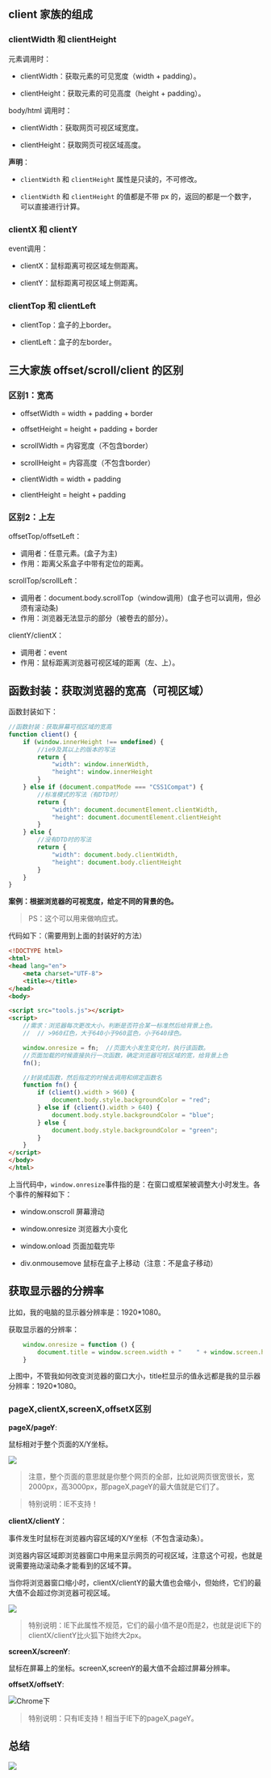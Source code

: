 


## client 家族的组成

### clientWidth 和 clientHeight

元素调用时：

- clientWidth：获取元素的可见宽度（width + padding）。

- clientHeight：获取元素的可见高度（height + padding）。


body/html 调用时：

- clientWidth：获取网页可视区域宽度。

- clientHeight：获取网页可视区域高度。

**声明**：

- `clientWidth` 和 `clientHeight` 属性是只读的，不可修改。

- `clientWidth` 和 `clientHeight` 的值都是不带 px 的，返回的都是一个数字，可以直接进行计算。


### clientX 和 clientY

event调用：

- clientX：鼠标距离可视区域左侧距离。

-  clientY：鼠标距离可视区域上侧距离。



### clientTop 和 clientLeft

- clientTop：盒子的上border。

- clientLeft：盒子的左border。


## 三大家族 offset/scroll/client 的区别

### 区别1：宽高

- offsetWidth  = width  + padding + border
- offsetHeight = height + padding + border

- scrollWidth   = 内容宽度（不包含border）
- scrollHeight  = 内容高度（不包含border）

- clientWidth  = width  + padding
- clientHeight = height + padding


### 区别2：上左


offsetTop/offsetLeft：

- 调用者：任意元素。(盒子为主)
- 作用：距离父系盒子中带有定位的距离。


scrollTop/scrollLeft：

- 调用者：document.body.scrollTop（window调用）(盒子也可以调用，但必须有滚动条)
- 作用：浏览器无法显示的部分（被卷去的部分）。


clientY/clientX：

- 调用者：event
- 作用：鼠标距离浏览器可视区域的距离（左、上）。




## 函数封装：获取浏览器的宽高（可视区域）

函数封装如下：

```javascript
//函数封装：获取屏幕可视区域的宽高
function client() {
    if (window.innerHeight !== undefined) {
        //ie9及其以上的版本的写法
        return {
            "width": window.innerWidth,
            "height": window.innerHeight
        }
    } else if (document.compatMode === "CSS1Compat") {
        //标准模式的写法（有DTD时）
        return {
            "width": document.documentElement.clientWidth,
            "height": document.documentElement.clientHeight
        }
    } else {
        //没有DTD时的写法
        return {
            "width": document.body.clientWidth,
            "height": document.body.clientHeight
        }
    }
}

```


**案例：根据浏览器的可视宽度，给定不同的背景的色。**

> PS：这个可以用来做响应式。

代码如下：（需要用到上面的封装好的方法）

```html
<!DOCTYPE html>
<html>
<head lang="en">
    <meta charset="UTF-8">
    <title></title>
</head>
<body>

<script src="tools.js"></script>
<script>
    //需求：浏览器每次更改大小，判断是否符合某一标准然后给背景上色。
    //  // >960红色，大于640小于960蓝色，小于640绿色。

    window.onresize = fn;  //页面大小发生变化时，执行该函数。
    //页面加载的时候直接执行一次函数，确定浏览器可视区域的宽，给背景上色
    fn();

    //封装成函数，然后指定的时候去调用和绑定函数名
    function fn() {
        if (client().width > 960) {
            document.body.style.backgroundColor = "red";
        } else if (client().width > 640) {
            document.body.style.backgroundColor = "blue";
        } else {
            document.body.style.backgroundColor = "green";
        }
    }
</script>
</body>
</html>
```


上当代码中，`window.onresize`事件指的是：在窗口或框架被调整大小时发生。各个事件的解释如下：

- window.onscroll        屏幕滑动

- window.onresize       浏览器大小变化

- window.onload	        页面加载完毕

- div.onmousemove    鼠标在盒子上移动（注意：不是盒子移动）



## 获取显示器的分辨率

比如，我的电脑的显示器分辨率是：1920*1080。


获取显示器的分辨率：

```javascript
    window.onresize = function () {
        document.title = window.screen.width + "    " + window.screen.height;
    }
```


上图中，不管我如何改变浏览器的窗口大小，title栏显示的值永远都是我的显示器分辨率：1920*1080。

### pageX,clientX,screenX,offsetX区别

**pageX/pageY**:

鼠标相对于整个页面的X/Y坐标。

![](https://upload-images.jianshu.io/upload_images/1245223-c7157ef272a7bdfc.png?imageMogr2/auto-orient/strip|imageView2/2/w/652/format/webp)

> 注意，整个页面的意思就是你整个网页的全部，比如说网页很宽很长，宽2000px，高3000px，那pageX,pageY的最大值就是它们了。

> 特别说明：IE不支持！

**clientX/clientY**：

事件发生时鼠标在浏览器内容区域的X/Y坐标（不包含滚动条）。

浏览器内容区域即浏览器窗口中用来显示网页的可视区域，注意这个可视，也就是说需要拖动滚动条才能看到的区域不算。

当你将浏览器窗口缩小时，clientX/clientY的最大值也会缩小，但始终，它们的最大值不会超过你浏览器可视区域。

![](https://upload-images.jianshu.io/upload_images/1245223-186b20021739e6f6.png?imageMogr2/auto-orient/strip|imageView2/2/w/814/format/webp)

> 特别说明：IE下此属性不规范，它们的最小值不是0而是2，也就是说IE下的clientX/clientY比火狐下始终大2px。

**screenX/screenY**:

鼠标在屏幕上的坐标。screenX,screenY的最大值不会超过屏幕分辨率。

**offsetX/offsetY**:

![Chrome下](https://upload-images.jianshu.io/upload_images/1245223-06e00d7afadcb800.png?imageMogr2/auto-orient/strip|imageView2/2/w/626/format/webp)

> 特别说明：只有IE支持！相当于IE下的pageX,pageY。

## 总结

![](https://segmentfault.com/img/bVXWPA?w=1043&h=552)